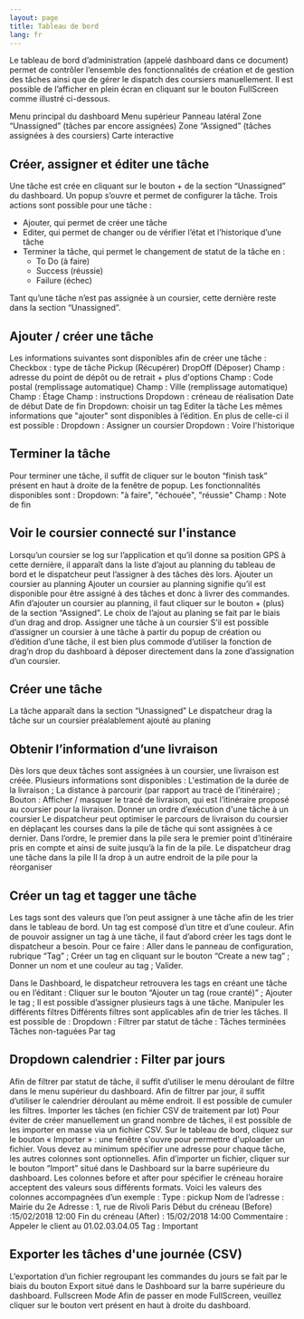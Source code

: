 ```yaml
---
layout: page
title: Tableau de bord
lang: fr
---
```


Le tableau de bord d’administration (appelé dashboard dans ce document) permet de contrôler l’ensemble des fonctionnalités de création et de gestion des tâches ainsi que de gérer le dispatch des coursiers manuellement. Il est possible de l’afficher en plein écran en cliquant sur le bouton FullScreen comme illustré ci-dessous.

Menu principal du dashboard
Menu supérieur
Panneau latéral
Zone “Unassigned” (tâches par encore assignées)
Zone “Assigned” (tâches assignées à des coursiers)
Carte interactive

## Créer, assigner et éditer une tâche

Une tâche est crée en cliquant sur le bouton + de la section “Unassigned” du dashboard. Un popup s’ouvre et permet de configurer la tâche. Trois actions sont possible pour une tâche :
- Ajouter, qui permet de créer une tâche
- Editer, qui permet de changer ou de vérifier l’état et l’historique d’une tâche
- Terminer la tâche, qui permet le changement de statut de la tâche en :
  - To Do (à faire)
  - Success (réussie)
  - Failure (échec)

Tant qu’une tâche n’est pas assignée à un coursier, cette dernière reste dans la section “Unassigned”.

## Ajouter / créer une tâche

Les informations suivantes sont disponibles afin de créer une tâche :
Checkbox : type de tâche
Pickup (Récupérer)
DropOff (Déposer)
Champ : adresse du point de dépôt ou de retrait
&plus; plus d'options
Champ : Code postal (remplissage automatique)
Champ : Ville (remplissage automatique)
Champ : Étage
Champ : instructions
Dropdown : créneau de réalisation
Date de début
Date de fin
Dropdown: choisir un tag
Editer la tâche
Les mêmes informations que "ajouter" sont disponibles à l’édition. En plus de  celle-ci il est possible :
Dropdown : Assigner un coursier
Dropdown : Voire l'historique

## Terminer la tâche

Pour terminer une tâche, il suffit de cliquer sur le bouton “finish task” présent en haut à droite de la fenêtre de popup. Les fonctionnalités disponibles sont :
Dropdown: "à faire", "échouée", "réussie"
Champ : Note de fin

## Voir le coursier connecté sur l'instance

Lorsqu’un coursier se log sur l’application et qu’il donne sa position GPS à cette dernière, il apparaît dans la liste d’ajout au planning du tableau de bord et le dispatcheur peut l’assigner à des tâches dès lors.
Ajouter un coursier au planning
Ajouter un coursier au planning signifie qu’il est disponible pour être assigné à des tâches et donc à livrer des commandes. Afin d’ajouter un coursier au planning, il faut cliquer sur le bouton + (plus) de la section “Assigned”. Le choix de l’ajout au planing se fait par le biais d’un drag and drop.
Assigner une tâche à un coursier
S’il est possible d’assigner un coursier à une tâche à partir du popup de création ou d’édition d’une tâche, il est bien plus commode d’utiliser la fonction de drag’n drop du dashboard à déposer directement dans la zone d’assignation d’un coursier.

## Créer une tâche

La tâche apparaît dans la section “Unassigned”
Le dispatcheur drag la tâche sur un coursier préalablement ajouté au planing

## Obtenir l’information d’une livraison

Dès lors que deux tâches sont assignées à un coursier, une livraison est créée. Plusieurs informations sont disponibles :
L'estimation de la durée de la livraison ;
La distance à parcourir (par rapport au tracé de l’itinéraire) ;
Bouton : Afficher / masquer le tracé de livraison, qui est l’itinéraire proposé au coursier pour la livraison.
Donner un ordre d’exécution d'une tâche à un coursier
Le dispatcheur peut optimiser le parcours de livraison du coursier en déplaçant les courses dans la pile de tâche qui sont assignées à ce dernier. Dans l’ordre, le premier dans la pile sera le premier point d’itinéraire pris en compte et ainsi de suite jusqu’à la fin de la pile.
Le dispatcheur drag une tâche dans la pile
Il la drop à un autre endroit de la pile pour la réorganiser

## Créer un tag et tagger une tâche

Les tags sont des valeurs que l’on peut assigner à une tâche afin de les trier dans le tableau de bord. Un tag est composé d’un titre et d’une couleur. Afin de pouvoir assigner un tag à une tâche, il faut d’abord créer les tags dont le dispatcheur a besoin. Pour ce faire :
Aller dans le panneau de configuration, rubrique “Tag” ;
Créer un tag en cliquant sur le bouton “Create a new tag” ;
Donner un nom et une couleur au tag ;
Valider.


Dans le Dashboard, le dispatcheur retrouvera les tags en créant une tâche ou en l’éditant :
Cliquer sur le bouton “Ajouter un tag (roue cranté)” ;
Ajouter le tag ;
Il est possible d’assigner plusieurs tags à une tâche.
Manipuler les différents filtres
Différents filtres sont applicables afin de trier les tâches. Il est possible de :
Dropdown : Filtrer par statut de tâche :
Tâches terminées
Tâches non-taguées
Par tag

## Dropdown calendrier : Filter par jours

Afin de filtrer par statut de tâche, il suffit d’utiliser le menu déroulant de filtre dans le menu supérieur du dashboard. Afin de filtrer par jour, il suffit d’utiliser le calendrier déroulant au même endroit. Il est possible de cumuler les filtres.
Importer les tâches (en fichier CSV de traitement par lot)
Pour éviter de créer manuellement un grand nombre de tâches, il est possible de les importer en masse via un fichier CSV. Sur le tableau de bord, cliquez sur le bouton « Importer » : une fenêtre s'ouvre pour permettre d'uploader un fichier. Vous devez au minimum spécifier une adresse pour chaque tâche, les autres colonnes sont optionnelles. Afin d’importer un fichier, cliquer sur le bouton “Import” situé dans le Dashboard sur la barre supérieure du dashboard.
Les colonnes before et after pour spécifier le créneau horaire acceptent des valeurs sous différents formats. Voici les valeurs des colonnes accompagnées d’un exemple :
Type : pickup
Nom de l’adresse : Mairie du 2e
Adresse : 1, rue de Rivoli Paris
Début du créneau (Before) :15/02/2018 12:00
Fin du créneau (After) : 15/02/2018 14:00
Commentaire : Appeler le client au 01.02.03.04.05
Tag : Important

## Exporter les tâches d'une journée (CSV)

L’exportation d’un fichier regroupant les commandes du jours se fait par le biais du bouton Export situé dans le Dashboard sur la barre supérieure du dashboard.
Fullscreen Mode
Afin de passer en mode FullScreen,  veuillez cliquer sur le bouton vert présent en haut à droite du dashboard.

